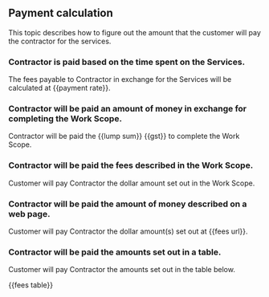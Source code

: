 ## Payment calculation

This topic describes how to figure out the amount that the customer will pay the contractor for the services.

### Contractor is paid based on the time spent on the Services.

The fees payable to Contractor in exchange for the Services will be calculated at {{payment rate}}.

### Contractor will be paid an amount of money in exchange for completing the Work Scope.

Contractor will be paid the {{lump sum}} {{gst}} to complete the Work Scope.

### Contractor will be paid the fees described in the Work Scope.

Customer will pay Contractor the dollar amount set out in the Work Scope.

### Contractor will be paid the amount of money described on a web page.

Customer will pay Contractor the dollar amount(s) set out at {{fees url}}.

### Contractor will be paid the amounts set out in a table.

Customer will pay Contractor the amounts set out in the table below.

{{fees table}}
